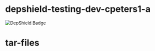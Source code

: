 # depshield-testing-dev-cpeters1-a

[![DepShield Badge](https://ci.dev.depshield.sonatype.org/badges/collinpeters/depshield-testing-ci-cpeters1/depshield.svg)](https://sonatype.github.io/depshield-github-pages)
# tar-files
